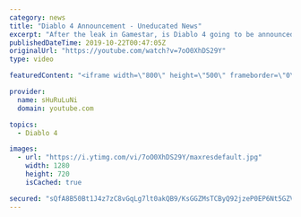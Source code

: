 ```yaml
---
category: news
title: "Diablo 4 Announcement - Uneducated News"
excerpt: "After the leak in Gamestar, is Diablo 4 going to be announced at this year's Blizzcon? GET OUR UNEDUCATED MERCHANDISE!"
publishedDateTime: 2019-10-22T00:47:05Z
originalUrl: "https://youtube.com/watch?v=7oO0XhDS29Y"
type: video

featuredContent: "<iframe width=\"800\" height=\"500\" frameborder=\"0\" src=\"https://www.youtube.com/embed/7oO0XhDS29Y\" allow=\"accelerometer; autoplay; encrypted-media; gyroscope; picture-in-picture\" allowfullscreen></iframe>"

provider:
  name: sHuRuLuNi
  domain: youtube.com

topics:
  - Diablo 4

images:
  - url: "https://i.ytimg.com/vi/7oO0XhDS29Y/maxresdefault.jpg"
    width: 1280
    height: 720
    isCached: true

secured: "sQfA8B50Bt1J4z7zC8vGqLg7lt0akQB9/KsGGZMsTCByQ92jzeP0EP6Nt5GZV1Uv1S3NWqYat6hafRMHuobAT/CSRPAXFD0WdUkwmuCmPbT2+tmKogTYdx2lMvm6cY8oOVOhckBzUKgk5SCPjwgHfhZu3c8jyAeZXtcENq8IBFkQMYo473S+/6T1XR508b41jTlXhDWUXu0Xjt8VBwP6uNHTJ02DtBiGiBLgzkCxU+b5pPogA2reQjGMPVNGtrXhTPdytOont2ULPHMEnIWY7lfpunGiJ6K0rRD4EI3qzrmTEZjLKENRO46R6EnilQcyh98p7P3iJFVoVnfkDtT/Mz4K2C6ed+xbvnkhkeJ4YSEZ368DvJ37pX0SE2Z6JwRLv3HMm5AVTeY1fb7YnZsPL+3VSqC9GTye45X1G4EgXNs=;CCd/ERsdHOU0fr+8v0TdAQ=="
---
```


